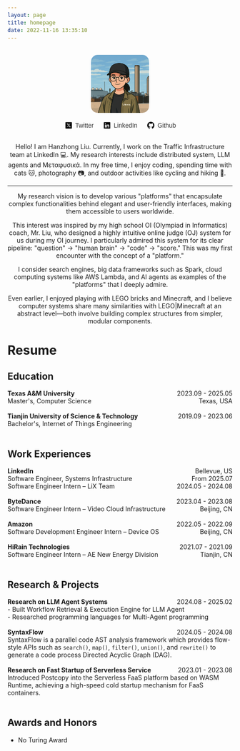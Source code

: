 ```yaml
---
layout: page
title: homepage
date: 2022-11-16 13:35:10
---
```

<br>
<div align="center">
  <!-- Avatar Image (use a circular image file) -->
  <img src="about-me/avatar_image.png" alt="Avatar" width="130" height="130" style="border-radius: 15px;">
</div>

<div style="display: flex; justify-content: center; align-items: center; gap: 20px; padding: 15px; border-radius: 8px;">
  <div style="display: flex; align-items: center;">
    <img src="about-me/icons-twitter.png" alt="Twitter" width="20" height="20" style="vertical-align: middle;">
    <!-- <a href="https://x.com/Hazel_1024201" style="margin-left: 5px; font-family: Arial, sans-serif; color: #333; text-decoration: none;">Twitter</a> -->
     <a href="https://x.com" style="margin-left: 5px; font-family: Arial, sans-serif; color: #333; text-decoration: none;">Twitter</a>
  </div>
  
  <div style="display: flex; align-items: center;">
    <img src="about-me/icons-linkedin.png" alt="LinkedIn" width="20" height="20" style="vertical-align: middle;">
    <a href="https://www.linkedin.com/in/hzliu/" style="margin-left: 5px; font-family: Arial, sans-serif; color: #333; text-decoration: none;">LinkedIn</a>
  </div>
  
  <div style="display: flex; align-items: center;">
    <img src="about-me/icons-github.png" alt="GitHub" width="20" height="20" style="vertical-align: middle;">
    <a href="https://github.com/muchengl" style="margin-left: 5px; font-family: Arial, sans-serif; color: #333; text-decoration: none;">Github</a>
  </div>
</div>

<div align="center">
  <!-- Self-introduction Area -->
<p>
    <!-- Hello! I am Hanzhong Liu, a failed computer science enthusiast😭. My research interests include distributed system, LLM agents and Μεταφυσικά. -->
     <!-- Hello! I am Hanzhong Liu, a failed computer science enthusiast😭. My research interests include distributed system, LLM agents and Μεταφυσικά. -->
     Hello! I am Hanzhong Liu. Currently, I work on the Traffic Infrastructure team at LinkedIn 💻. My research interests include distributed system, LLM agents and Μεταφυσικά. 
    In my free time, I enjoy coding, spending time with cats 🐱, photography 📷, and outdoor activities like cycling and hiking 🥾.
</p>

---

<p>
My research vision is to develop various "platforms" that encapsulate complex functionalities behind elegant and user-friendly interfaces, making them accessible to users worldwide. 

This interest was inspired by my high school OI (Olympiad in Informatics) coach, Mr. Liu, who designed a highly intuitive online judge (OJ) system for us during my OI journey. I particularly admired this system for its clear pipeline: "question" → "human brain" → "code" → "score." This was my first encounter with the concept of a "platform." 

I consider search engines, big data frameworks such as Spark, cloud computing systems like AWS Lambda, and AI agents as examples of the "platforms" that I deeply admire.

Even earlier, I enjoyed playing with LEGO bricks and Minecraft, and I believe computer systems share many similarities with LEGO|Minecraft at an abstract level—both involve building complex structures from simpler, modular components.
<p>
</div>

<h1>Resume</h1>

<h2>Education</h2>

<div>
    <strong>Texas A&M University</strong>
    <span style="float: right;">2023.09 - 2025.05</span><br>
    Master's, Computer Science
    <span style="float: right;">Texas, USA</span><br><br>
</div>

<div>
    <strong>Tianjin University of Science & Technology</strong>
    <span style="float: right;">2019.09 - 2023.06</span><br>
    Bachelor's, Internet of Things Engineering<br><br>
</div>

<h2>Work Experiences</h2>

<div>
    <strong>LinkedIn</strong>
    <span style="float: right;">Bellevue, US</span><br>
    Software Engineer, Systems Infrastructure
    <span style="float: right;">From 2025.07</span><br>
    <span style="float: right;"></span>
    Software Engineer Intern – LiX Team
    <span style="float: right;">2024.05 - 2024.08</span><br><br>
</div>

<!-- <div>
    <strong>LinkedIn</strong> -->
   
<!-- </div> -->

<div>
    <strong>ByteDance</strong>
    <span style="float: right;">2023.04 - 2023.08</span><br>
    Software Engineer Intern – Video Cloud Infrastructure
    <span style="float: right;">Beijing, CN</span><br><br>
</div>

<div>
    <strong>Amazon</strong>
    <span style="float: right;">2022.05 - 2022.09</span><br>
    Software Development Engineer Intern – Device OS
    <span style="float: right;">Beijing, CN</span><br><br>
</div>

<div>
    <strong>HiRain Technologies</strong>
    <span style="float: right;">2021.07 - 2021.09</span><br>
    Software Engineer Intern – AE New Energy Division
    <span style="float: right;">Tianjin, CN</span><br><br>
</div>

<h2>Research & Projects</h2>

<div>
    <strong>Research on LLM Agent Systems</strong>
    <span style="float: right;">2024.08 - 2025.02</span><br>
    - Built Workflow Retrieval & Execution Engine for LLM Agent<br>
    - Researched programming languages for Multi-Agent programming<br><br>
</div>

<div>
    <strong>SyntaxFlow</strong>
    <span style="float: right;">2024.05 - 2024.08</span><br>
    SyntaxFlow is a parallel code AST analysis framework which provides flow-style APIs such as <code>search()</code>, <code>map()</code>, <code>filter()</code>, <code>union()</code>, and <code>rewrite()</code> to generate a code process Directed Acyclic Graph (DAG).<br><br>
</div>

<div>
    <strong>Research on Fast Startup of Serverless Service</strong>
    <span style="float: right;">2023.01 - 2023.08</span><br>
    Introduced Postcopy into the Serverless FaaS platform based on WASM Runtime, achieving a high-speed cold startup mechanism for FaaS containers.<br><br>
</div>

<h2>Awards and Honors</h2>
<ul>
    <li>No Turing Award</li>
</ul>

<!-- <h2>Interests</h2>
<ul>
    <li>Coding 👩🏻‍💻</li>
    <li>Cat lover 🐱</li>
    <li>Photography 📷</li>
    <li>Cycling & Hiking 🥾</li>
</ul> -->
